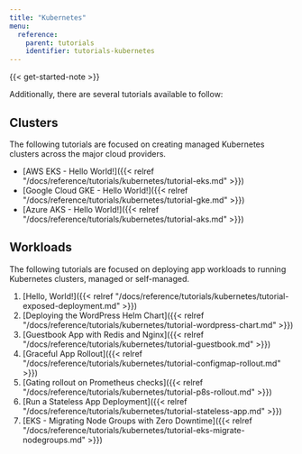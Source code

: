 ```yaml
---
title: "Kubernetes"
menu:
  reference:
    parent: tutorials
    identifier: tutorials-kubernetes
---
```


{{< get-started-note >}}

Additionally, there are several tutorials available to follow:

## Clusters

The following tutorials are focused on creating managed Kubernetes clusters
across the major cloud providers.

- [AWS EKS - Hello World!]({{< relref "/docs/reference/tutorials/kubernetes/tutorial-eks.md" >}})
- [Google Cloud GKE - Hello World!]({{< relref "/docs/reference/tutorials/kubernetes/tutorial-gke.md" >}})
- [Azure AKS - Hello World!]({{< relref "/docs/reference/tutorials/kubernetes/tutorial-aks.md" >}})

## Workloads

The following tutorials are focused on deploying app workloads to running Kubernetes clusters, managed or self-managed.

1. [Hello, World!]({{< relref "/docs/reference/tutorials/kubernetes/tutorial-exposed-deployment.md" >}})
2. [Deploying the WordPress Helm Chart]({{< relref "/docs/reference/tutorials/kubernetes/tutorial-wordpress-chart.md" >}})
3. [Guestbook App with Redis and Nginx]({{< relref "/docs/reference/tutorials/kubernetes/tutorial-guestbook.md" >}})
4. [Graceful App Rollout]({{< relref "/docs/reference/tutorials/kubernetes/tutorial-configmap-rollout.md" >}})
5. [Gating rollout on Prometheus checks]({{< relref "/docs/reference/tutorials/kubernetes/tutorial-p8s-rollout.md" >}})
6. [Run a Stateless App Deployment]({{< relref "/docs/reference/tutorials/kubernetes/tutorial-stateless-app.md" >}})
7. [EKS - Migrating Node Groups with Zero Downtime]({{< relref "/docs/reference/tutorials/kubernetes/tutorial-eks-migrate-nodegroups.md" >}})
